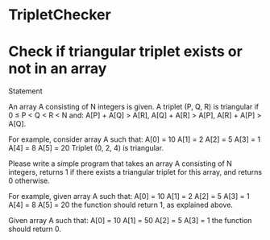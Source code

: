 # TripletChecker
# Check if triangular triplet exists or not in an array

Statement

An array A consisting of N integers is given. A triplet (P, Q, R) is triangular if 0 ≤ P < Q < R < N and:
A[P] + A[Q] > A[R],
A[Q] + A[R] > A[P],
A[R] + A[P] > A[Q].

For example, consider array A such that:
A[0] = 10	A[1] = 2	A[2] = 5
A[3] = 1	A[4] = 8	A[5] = 20
Triplet (0, 2, 4) is triangular.

Please write a simple program that takes an array A consisting of N integers, returns 1 if there exists a triangular triplet for this array, and returns 0 otherwise.

For example, given array A such that:
A[0] = 10	A[1] = 2	A[2] = 5
A[3] = 1	A[4] = 8	A[5] = 20
the function should return 1, as explained above. 

Given array A such that:
A[0] = 10	A[1] = 50
A[2] = 5	A[3] = 1
the function should return 0.
